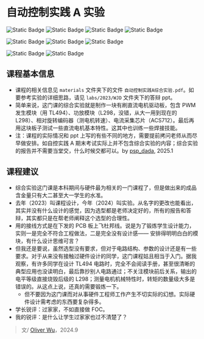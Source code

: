 # 自动控制实践 A 实验

![Static Badge](https://img.shields.io/badge/%E8%80%83%E6%9F%A5%E8%AF%BE-green)
![Static Badge](https://img.shields.io/badge/课程设计-green)
![Static Badge](https://img.shields.io/badge/%E5%AD%A6%E5%88%86（21级）-1-moccasin)
![Static Badge](https://img.shields.io/badge/%E5%AD%A6%E5%88%86（22级）-1.5-moccasin)

![Static Badge](https://img.shields.io/badge/%E6%88%90%E7%BB%A9%E6%9E%84%E6%88%90-gold) ![Static Badge](https://img.shields.io/badge/实验报告-10%25*9=90%25-wheat) ![Static Badge](https://img.shields.io/badge/答辩-10%25-wheat)

![Static Badge](https://img.shields.io/badge/总学时40-gold) ![Static Badge](https://img.shields.io/badge/实验4学时*10-moccasin)

## 课程基本信息

- 课程的相关信息见 `materials` 文件夹下的文件 `自动控制实践A综合实验.pdf`。如要参考实验的详细思路，请见 `labs/2023/WJD` 文件夹下的答辩 ppt。
- 简单来说，这门课的综合实验就是制作一块有刷直流电机驱动板，包含 PWM 发生模块（用 TL494）、功放模块（L298，没错，从大一用到现在的 L298）、相对旋转编码器（测电机转速）、电流采集芯片（ACS712）。最后再用这块板子测试一些直流电机基本特性。这其中也训练一些焊接技能。
- 注：课程的实际情况和 ppt 上写的有些不同的地方，需要提前拷问老师从而尽早做安排。如自控实践 A 期末考试实际上并不包含综合实验的内容；综合实验的报告并不需要当堂交，什么时候交都可以。by [psp_dada](https://github.com/pspdada), 2025.1

## 课程建议

- 综合实验这门课是本科期间与硬件最为相关的一门课程了，但是做出来的成品含金量只有大二甚至大一学生的水准。
- 去年（2023）叫课程设计，今年（2024）叫实验。从名字的更改也能看出，其实并没有什么设计的感觉，因为选型都是老师决定好的，所有的报告和答辩，其实都只是在帮老师阐释这个选型的合理性。
- 用的接线方式是在下发的 PCB 板上飞杜邦线。说是为了锻炼学生设计能力，实则一是完全不符合工程做法，二是完全没有设计感—— 安排得明明白白的模块，有什么设计思维可言？
- 但我还是要说，虽然选型没有要求，但对于电路结构、参数的设计还是有一些要求。对于从来没有接触过硬件设计的同学，这门课程姑且相当于入门。据我观察，有许多同学在设计 TL494 电路时，完全不会阅读手册，甚至很清晰的典型应用也没读明白，最后靠抄别人电路通过；不关注模块前后关系，输出的电平等级直接烧毁后级的 L298；测量电机机械特性时，转矩的数量级大多是错误的。从这点上说，还真的需要锻炼一下。
  - 但不要因为这门课而对从事硬件工程师工作产生不切实际的幻想。实际硬件设计需考虑的东西要复杂得多。
- 学长锐评：过家家，不如直接做 FOC。
- 我的锐评：是什么让学生过家家也过不清楚了？

> 文/ [Oliver Wu](https://www.github.com/OliverWu515)，2024.9
